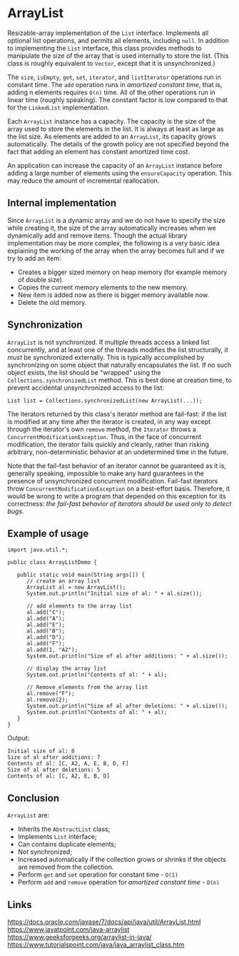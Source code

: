 # ArrayList
Resizable-array implementation of the `List` interface. Implements all optional list operations, and permits all elements, including `null`. In addition to implementing the `List` interface, this class provides methods to manipulate the size of the array that is used internally to store the list. (This class is roughly equivalent to `Vector`, except that it is unsynchronized.)

The `size`, `isEmpty`, `get`, `set`, `iterator`, and `listIterator` operations run in constant time. The `add` operation runs in *amortized constant time*, that is, adding n elements requires `O(n)` time. All of the other operations run in linear time (roughly speaking). The constant factor is low compared to that for the `LinkedList` implementation.

Each `ArrayList` instance has a capacity. The capacity is the size of the array used to store the elements in the list. It is always at least as large as the list size. As elements are added to an `ArrayList`, its capacity grows automatically. The details of the growth policy are not specified beyond the fact that adding an element has constant amortized time cost.

An application can increase the capacity of an `ArrayList` instance before adding a large number of elements using the `ensureCapacity` operation. This may reduce the amount of incremental reallocation.

## Internal implementation
Since `ArrayList` is a dynamic array and we do not have to specify the size while creating it, the size of the array automatically increases when we dynamically add and remove items. Though the actual library implementation may be more complex, the following is a very basic idea explaining the working of the array when the array becomes full and if we try to add an item:

- Creates a bigger sized memory on heap memory (for example memory of double size).
- Copies the current memory elements to the new memory.
- New item is added now as there is bigger memory available now.
- Delete the old memory.

## Synchronization
`ArrayList` is not synchronized. If multiple threads access a linked list concurrently, and at least one of the threads modifies the list structurally, it *must* be synchronized externally. This is typically accomplished by synchronizing on some object that naturally encapsulates the list. If no such object exists, the list should be "wrapped" using the `Collections.synchronizedList` method. This is best done at creation time, to prevent accidental unsynchronized access to the list:

`List list = Collections.synchronizedList(new ArrayList(...));`

The iterators returned by this class's iterator method are fail-fast: if the list is modified at any time after the iterator is created, in any way except through the iterator's own `remove` method, the `Iterator` throws a `ConcurrentModificationException`. Thus, in the face of concurrent modification, the iterator fails quickly and cleanly, rather than risking arbitrary, non-deterministic behavior at an undetermined time in the future.

Note that the fail-fast behavior of an iterator cannot be guaranteed as it is, generally speaking, impossible to make any hard guarantees in the presence of unsynchronized concurrent modification. Fail-fast iterators throw `ConcurrentModificationException` on a best-effort basis. Therefore, it would be wrong to write a program that depended on this exception for its correctness: *the fail-fast behavior of iterators should be used only to detect bugs*.

## Example of usage
```
import java.util.*;

public class ArrayListDemo {

   public static void main(String args[]) {
      // create an array list
      ArrayList al = new ArrayList();
      System.out.println("Initial size of al: " + al.size());

      // add elements to the array list
      al.add("C");
      al.add("A");
      al.add("E");
      al.add("B");
      al.add("D");
      al.add("F");
      al.add(1, "A2");
      System.out.println("Size of al after additions: " + al.size());

      // display the array list
      System.out.println("Contents of al: " + al);

      // Remove elements from the array list
      al.remove("F");
      al.remove(2);
      System.out.println("Size of al after deletions: " + al.size());
      System.out.println("Contents of al: " + al);
   }
}
```

Output: 
```
Initial size of al: 0
Size of al after additions: 7
Contents of al: [C, A2, A, E, B, D, F]
Size of al after deletions: 5
Contents of al: [C, A2, E, B, D]
```

## Conclusion
`ArrayList` are:
- Inherits the `AbstractList` class;
- Implements `List` interface;
- Can contains duplicate elements;
- Not synchronized;
- Increased automatically if the collection grows or shrinks if the objects are removed from the collection.
- Perform `get` and `set` operation for constant time - `O(1)`
- Perform `add` and `remove` operation for *amortized constant time* - `O(n)`

## Links
https://docs.oracle.com/javase/7/docs/api/java/util/ArrayList.html  
https://www.javatpoint.com/java-arraylist  
https://www.geeksforgeeks.org/arraylist-in-java/  
https://www.tutorialspoint.com/java/java_arraylist_class.htm

